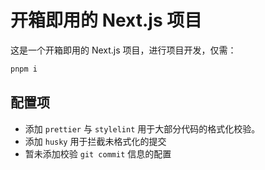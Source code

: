 # 开箱即用的 Next.js 项目

这是一个开箱即用的 Next.js 项目，进行项目开发，仅需：

```bash
pnpm i
```

## 配置项

- 添加 `prettier` 与 `stylelint` 用于大部分代码的格式化校验。
- 添加 `husky` 用于拦截未格式化的提交
- 暂未添加校验 `git commit` 信息的配置